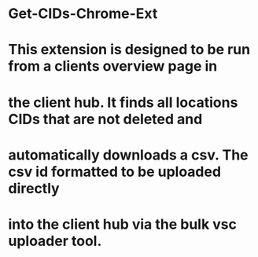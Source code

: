 # Get-CIDs-Chrome-Ext
# This extension is designed to be run from a clients overview page in 
# the client hub. It finds all locations CIDs that are not deleted and 
# automatically downloads a csv. The csv id formatted to be uploaded directly
# into the client hub via the bulk vsc uploader tool.